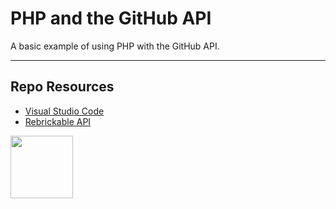 # PHP and the GitHub API

A basic example of using PHP with the GitHub API. 

***

## Repo Resources

* [Visual Studio Code](https://code.visualstudio.com/) 
* [Rebrickable API](https://rebrickable.com/api/v3/docs/)

<a href="https://codeadam.ca">
<img src="https://codeadam.ca/images/code-block.png" width="100">
</a>
